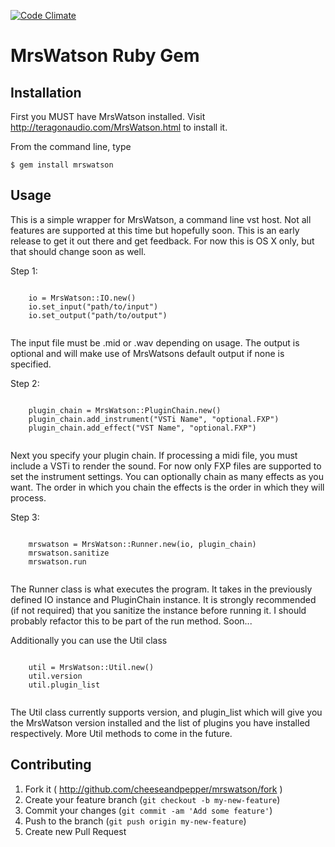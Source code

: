 [![Code Climate](https://codeclimate.com/github/cheeseandpepper/mrswatson-ruby.png)](https://codeclimate.com/github/cheeseandpepper/mrswatson-ruby)

# MrsWatson Ruby Gem



## Installation

First you MUST have MrsWatson installed. Visit http://teragonaudio.com/MrsWatson.html to install it.

From the command line, type

  <pre><code>$ gem install mrswatson</code></pre>

## Usage

This is a simple wrapper for MrsWatson, a command line vst host. Not all features are supported at this time but hopefully soon. This is an early release to get it out there and get feedback. For now this is OS X only, but that should change soon as well.


Step 1:

  <pre><code>
    io = MrsWatson::IO.new()
    io.set_input("path/to/input")
    io.set_output("path/to/output")
  </code></pre>

The input file must be .mid or .wav depending on usage. The output is optional and will make use of MrsWatsons default output if none is specified.

Step 2:

  <pre><code>
    plugin_chain = MrsWatson::PluginChain.new()
    plugin_chain.add_instrument("VSTi Name", "optional.FXP")
    plugin_chain.add_effect("VST Name", "optional.FXP")
  </code></pre>

Next you specify your plugin chain. If processing a midi file, you must include a VSTi to render the sound. For now only FXP files are supported to set the instrument settings. You can optionally chain as many effects as you want. The order in which you chain the effects is the order in which they will process.


Step 3:


  <pre><code>
    mrswatson = MrsWatson::Runner.new(io, plugin_chain)
    mrswatson.sanitize
    mrswatson.run
  </code></pre>


The Runner class is what executes the program. It takes in the previously defined IO instance and PluginChain instance. It is strongly recommended (if not required) that you sanitize the instance before running it. I should probably refactor this to be part of the run method. Soon...


Additionally you can use the Util class

  <pre><code>
    util = MrsWatson::Util.new()
    util.version
    util.plugin_list
  </code></pre>

The Util class currently supports version, and plugin_list which will give you the MrsWatson version installed and the list of plugins you have installed respectively. More Util methods to come in the future.

## Contributing

1. Fork it ( http://github.com/cheeseandpepper/mrswatson/fork )
2. Create your feature branch (`git checkout -b my-new-feature`)
3. Commit your changes (`git commit -am 'Add some feature'`)
4. Push to the branch (`git push origin my-new-feature`)
5. Create new Pull Request

